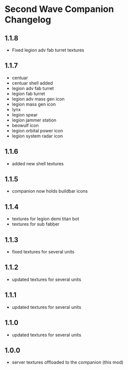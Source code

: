# Second Wave Companion Changelog

## 1.1.8
- Fixed legion adv fab turret textures

## 1.1.7
- centuar
- centuar shell added
- legion adv fab turret
- legion fab turret
- legion adv mass gen icon 
- legion mass gen icon
- lynx
- legion spear
- legion jammer station
- beowulf icon
- legion orbital power icon
- legion system radar icon

## 1.1.6
- added new shell textures

## 1.1.5
- companion now holds buildbar icons

## 1.1.4
- textures for legion demi titan bot
- textures for sub fabber

## 1.1.3
- fixed textures for several units

## 1.1.2
- updated textures for several units

## 1.1.1
- updated textures for several units

## 1.1.0
- updated textures for several units

## 1.0.0
- server textures offloaded to the companion (this mod)
